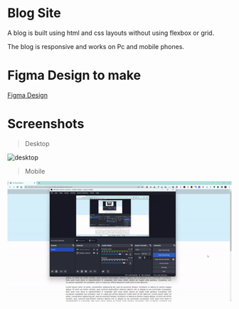 # Blog Site

A blog is built using html and css layouts without using flexbox or grid. <br />

The blog is responsive and works on Pc and mobile phones.

# Figma Design to make

<a href="https://www.figma.com/file/GH5SiOF5ZcP3I3HzF0vH6D/WSC-Blog-Post?node-id=1-2&t=uOAGjBeOTEDiprOT-0"> Figma Design </a>

# Screenshots

> Desktop

<img src="./docs/desktop.gif" alt="desktop" />

> Mobile

<img src="./docs/Mobile.gif" alt="mobile" />
